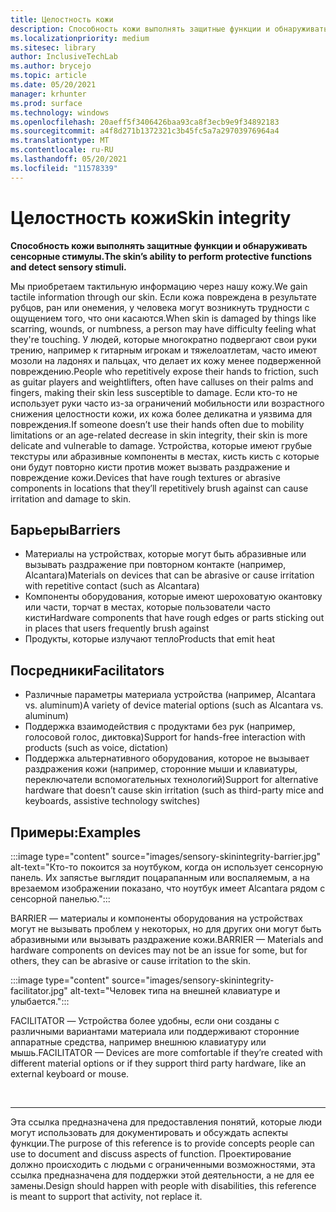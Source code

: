 ```yaml
---
title: Целостность кожи
description: Способность кожи выполнять защитные функции и обнаруживать сенсорные стимулы
ms.localizationpriority: medium
ms.sitesec: library
author: InclusiveTechLab
ms.author: brycejo
ms.topic: article
ms.date: 05/20/2021
manager: krhunter
ms.prod: surface
ms.technology: windows
ms.openlocfilehash: 20aeff5f3406426baa93ca8f3ecb9e9f34892183
ms.sourcegitcommit: a4f8d271b1372321c3b45fc5a7a29703976964a4
ms.translationtype: MT
ms.contentlocale: ru-RU
ms.lasthandoff: 05/20/2021
ms.locfileid: "11578339"
---
```

# <a name="skin-integrity"></a><span data-ttu-id="6a9c9-103">Целостность кожи</span><span class="sxs-lookup"><span data-stu-id="6a9c9-103">Skin integrity</span></span>

**<span data-ttu-id="6a9c9-104">Способность кожи выполнять защитные функции и обнаруживать сенсорные стимулы.</span><span class="sxs-lookup"><span data-stu-id="6a9c9-104">The skin’s ability to perform protective functions and detect sensory stimuli.</span></span>**

<span data-ttu-id="6a9c9-105">Мы приобретаем тактильную информацию через нашу кожу.</span><span class="sxs-lookup"><span data-stu-id="6a9c9-105">We gain tactile information through our skin.</span></span> <span data-ttu-id="6a9c9-106">Если кожа повреждена в результате рубцов, ран или онемения, у человека могут возникнуть трудности с ощущением того, что они касаются.</span><span class="sxs-lookup"><span data-stu-id="6a9c9-106">When skin is damaged by things like scarring, wounds, or numbness, a person may have difficulty feeling what they're touching.</span></span> <span data-ttu-id="6a9c9-107">У людей, которые многократно подвергают свои руки трению, например к гитарным игрокам и тяжелоатлетам, часто имеют мозоли на ладонях и пальцах, что делает их кожу менее подверженной повреждению.</span><span class="sxs-lookup"><span data-stu-id="6a9c9-107">People who repetitively expose their hands to friction, such as guitar players and weightlifters, often have calluses on their palms and fingers, making their skin less susceptible to damage.</span></span> <span data-ttu-id="6a9c9-108">Если кто-то не использует руки часто из-за ограничений мобильности или возрастного снижения целостности кожи, их кожа более деликатна и уязвима для повреждения.</span><span class="sxs-lookup"><span data-stu-id="6a9c9-108">If someone doesn’t use their hands often due to mobility limitations or an age-related decrease in skin integrity, their skin is more delicate and vulnerable to damage.</span></span> <span data-ttu-id="6a9c9-109">Устройства, которые имеют грубые текстуры или абразивные компоненты в местах, кисть кисть с которые они будут повторно кисти против может вызвать раздражение и повреждение кожи.</span><span class="sxs-lookup"><span data-stu-id="6a9c9-109">Devices that have rough textures or abrasive components in locations that they’ll repetitively brush against can cause irritation and damage to skin.</span></span>

## <a name="barriers"></a><span data-ttu-id="6a9c9-110">Барьеры</span><span class="sxs-lookup"><span data-stu-id="6a9c9-110">Barriers</span></span>
* <span data-ttu-id="6a9c9-111">Материалы на устройствах, которые могут быть абразивные или вызывать раздражение при повторном контакте (например, Alcantara)</span><span class="sxs-lookup"><span data-stu-id="6a9c9-111">Materials on devices that can be abrasive or cause irritation with repetitive contact (such as Alcantara)</span></span>
* <span data-ttu-id="6a9c9-112">Компоненты оборудования, которые имеют шероховатую окантовку или части, торчат в местах, которые пользователи часто кисти</span><span class="sxs-lookup"><span data-stu-id="6a9c9-112">Hardware components that have rough edges or parts sticking out in places that users frequently brush against</span></span>
* <span data-ttu-id="6a9c9-113">Продукты, которые излучают тепло</span><span class="sxs-lookup"><span data-stu-id="6a9c9-113">Products that emit heat</span></span>

## <a name="facilitators"></a><span data-ttu-id="6a9c9-114">Посредники</span><span class="sxs-lookup"><span data-stu-id="6a9c9-114">Facilitators</span></span>
* <span data-ttu-id="6a9c9-115">Различные параметры материала устройства (например, Alcantara vs. aluminum)</span><span class="sxs-lookup"><span data-stu-id="6a9c9-115">A variety of device material options (such as Alcantara vs. aluminum)</span></span>
* <span data-ttu-id="6a9c9-116">Поддержка взаимодействия с продуктами без рук (например, голосовой голос, диктовка)</span><span class="sxs-lookup"><span data-stu-id="6a9c9-116">Support for hands-free interaction with products (such as voice, dictation)</span></span>
* <span data-ttu-id="6a9c9-117">Поддержка альтернативного оборудования, которое не вызывает раздражения кожи (например, сторонние мыши и клавиатуры, переключатели вспомогательных технологий)</span><span class="sxs-lookup"><span data-stu-id="6a9c9-117">Support for alternative hardware that doesn’t cause skin irritation (such as third-party mice and keyboards, assistive technology switches)</span></span>

## <a name="examples"></a><span data-ttu-id="6a9c9-118">Примеры:</span><span class="sxs-lookup"><span data-stu-id="6a9c9-118">Examples</span></span>

:::image type="content" source="images/sensory-skinintegrity-barrier.jpg" alt-text="Кто-то покоится за ноутбуком, когда он использует сенсорную панель. Их запястье выглядит поцарапанным или воспаляемым, а на врезаемом изображении показано, что ноутбук имеет Alcantara рядом с сенсорной панелью.":::

<span data-ttu-id="6a9c9-121">BARRIER — материалы и компоненты оборудования на устройствах могут не вызывать проблем у некоторых, но для других они могут быть абразивными или вызывать раздражение кожи.</span><span class="sxs-lookup"><span data-stu-id="6a9c9-121">BARRIER — Materials and hardware components on devices may not be an issue for some, but for others, they can be abrasive or cause irritation to the skin.</span></span>  

:::image type="content" source="images/sensory-skinintegrity-facilitator.jpg" alt-text="Человек типа на внешней клавиатуре и улыбается.":::

<span data-ttu-id="6a9c9-123">FACILITATOR — Устройства более удобны, если они созданы с различными вариантами материала или поддерживают сторонние аппаратные средства, например внешнюю клавиатуру или мышь.</span><span class="sxs-lookup"><span data-stu-id="6a9c9-123">FACILITATOR — Devices are more comfortable if they’re created with different material options or if they support third party hardware, like an external keyboard or mouse.</span></span> 


&nbsp;

[comment]: # (Заявление footer)
___
<span data-ttu-id="6a9c9-125">Эта ссылка предназначена для предоставления понятий, которые люди могут использовать для документировать и обсуждать аспекты функции.</span><span class="sxs-lookup"><span data-stu-id="6a9c9-125">The purpose of this reference is to provide concepts people can use to document and discuss aspects of function.</span></span> <span data-ttu-id="6a9c9-126">Проектирование должно происходить с людьми с ограниченными возможностями, эта ссылка предназначена для поддержки этой деятельности, а не для ее замены.</span><span class="sxs-lookup"><span data-stu-id="6a9c9-126">Design should happen with people with disabilities, this reference is meant to support that activity, not replace it.</span></span> 